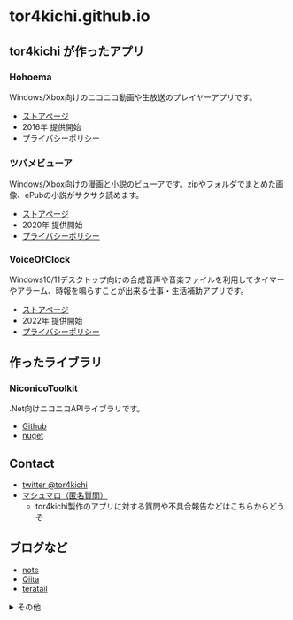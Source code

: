 # tor4kichi.github.io

## tor4kichi が作ったアプリ

### Hohoema 

Windows/Xbox向けのニコニコ動画や生放送のプレイヤーアプリです。

* [ストアページ](https://apps.microsoft.com/store/detail/hohoema/9NBLGGH4RXT6?hl=ja-jp&gl=jp&ca=github_io)
* 2016年 提供開始
* [プライバシーポリシー](https://tor4kichi.github.io/hohoema/privacy-policy)


### ツバメビューア

Windows/Xbox向けの漫画と小説のビューアです。zipやフォルダでまとめた画像、ePubの小説がサクサク読めます。

* [ストアページ](https://apps.microsoft.com/store/detail/%E3%83%84%E3%83%90%E3%83%A1%E3%83%93%E3%83%A5%E3%83%BC%E3%82%A2/9NDXXQRG4PL8?hl=ja-jp&gl=jp)
* 2020年 提供開始
* [プライバシーポリシー](https://tor4kichi.github.io/tsubame_viewer/privacy-policy)

### VoiceOfClock

Windows10/11デスクトップ向けの合成音声や音楽ファイルを利用してタイマーやアラーム、時報を鳴らすことが出来る仕事・生活補助アプリです。

* [ストアページ](https://www.microsoft.com/store/apps/9P44GTTGB3Q6)
* 2022年 提供開始
* [プライバシーポリシー](https://tor4kichi.github.io/voiceofclock/privacy-policy)

## 作ったライブラリ

### NiconicoToolkit

 .Net向けニコニコAPIライブラリです。

* [Github](https://github.com/tor4kichi/NiconicoToolkit)
* [nuget](https://www.nuget.org/packages/NiconicoToolkit/)

## Contact 

* [twitter @tor4kichi](https://twitter.com/tor4kichi)
* [マシュマロ（匿名質問）](https://marshmallow-qa.com/tor4kichi)
  * tor4kichi製作のアプリに対する質問や不具合報告などはこちらからどうぞ
  
## ブログなど

* [note](https://note.com/tor4kichi)
* [Qiita](https://qiita.com/tor4kichi)
* [teratail](https://teratail.com/users/tor4kichi)


<details>
<summary>その他</summary>

### ニコ動スナップショット検索アシスタントツール

Windows向けのニコニコ動画のスナップショット検索API v2を利用したデータ取得・表示・エクスポートを補助するアプリです。

* [ストアページ](https://apps.microsoft.com/store/detail/%E3%83%8B%E3%82%B3%E5%8B%95%E3%82%B9%E3%83%8A%E3%83%83%E3%83%97%E3%82%B7%E3%83%A7%E3%83%83%E3%83%88%E6%A4%9C%E7%B4%A2%E3%82%A2%E3%82%B7%E3%82%B9%E3%82%BF%E3%83%B3%E3%83%88%E3%83%84%E3%83%BC%E3%83%AB/9N9Z575ZF4NG?hl=ja-jp&gl=jp)
* 2022年 提供開始
* [プライバシーポリシー](https://tor4kichi.github.io/nico_sssat/privacy-policy)

</details>